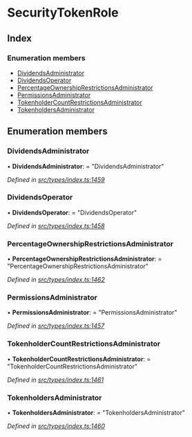 # SecurityTokenRole

## Index

### Enumeration members

* [DividendsAdministrator](_types_index_.securitytokenrole.md#dividendsadministrator)
* [DividendsOperator](_types_index_.securitytokenrole.md#dividendsoperator)
* [PercentageOwnershipRestrictionsAdministrator](_types_index_.securitytokenrole.md#percentageownershiprestrictionsadministrator)
* [PermissionsAdministrator](_types_index_.securitytokenrole.md#permissionsadministrator)
* [TokenholderCountRestrictionsAdministrator](_types_index_.securitytokenrole.md#tokenholdercountrestrictionsadministrator)
* [TokenholdersAdministrator](_types_index_.securitytokenrole.md#tokenholdersadministrator)

## Enumeration members

### DividendsAdministrator

• **DividendsAdministrator**: = "DividendsAdministrator"

_Defined in_ [_src/types/index.ts:1459_](https://github.com/PolymathNetwork/polymath-sdk/blob/550676f/src/types/index.ts#L1459)

### DividendsOperator

• **DividendsOperator**: = "DividendsOperator"

_Defined in_ [_src/types/index.ts:1458_](https://github.com/PolymathNetwork/polymath-sdk/blob/550676f/src/types/index.ts#L1458)

### PercentageOwnershipRestrictionsAdministrator

• **PercentageOwnershipRestrictionsAdministrator**: = "PercentageOwnershipRestrictionsAdministrator"

_Defined in_ [_src/types/index.ts:1462_](https://github.com/PolymathNetwork/polymath-sdk/blob/550676f/src/types/index.ts#L1462)

### PermissionsAdministrator

• **PermissionsAdministrator**: = "PermissionsAdministrator"

_Defined in_ [_src/types/index.ts:1457_](https://github.com/PolymathNetwork/polymath-sdk/blob/550676f/src/types/index.ts#L1457)

### TokenholderCountRestrictionsAdministrator

• **TokenholderCountRestrictionsAdministrator**: = "TokenholderCountRestrictionsAdministrator"

_Defined in_ [_src/types/index.ts:1461_](https://github.com/PolymathNetwork/polymath-sdk/blob/550676f/src/types/index.ts#L1461)

### TokenholdersAdministrator

• **TokenholdersAdministrator**: = "TokenholdersAdministrator"

_Defined in_ [_src/types/index.ts:1460_](https://github.com/PolymathNetwork/polymath-sdk/blob/550676f/src/types/index.ts#L1460)

